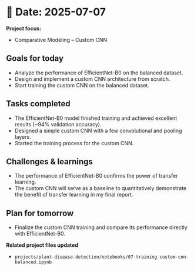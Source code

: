 # 📅 Date: 2025-07-07
**Project focus:**
- Comparative Modeling – Custom CNN

## Goals for today
- Analyze the performance of EfficientNet-B0 on the balanced dataset.
- Design and implement a custom CNN architecture from scratch.
- Start training the custom CNN on the balanced dataset.

## Tasks completed
- The EfficientNet-B0 model finished training and achieved excellent results (~94% validation accuracy).  
- Designed a simple custom CNN with a few convolutional and pooling layers.  
- Started the training process for the custom CNN.

## Challenges & learnings
- The performance of EfficientNet-B0 confirms the power of transfer learning.  
- The custom CNN will serve as a baseline to quantitatively demonstrate the benefit of transfer learning in my final report.

## Plan for tomorrow
- Finalize the custom CNN training and compare its performance directly with EfficientNet-B0.

**Related project files updated**
- ``projects/plant-disease-detection/notebooks/07-training-custom-cnn-balanced.ipynb``
